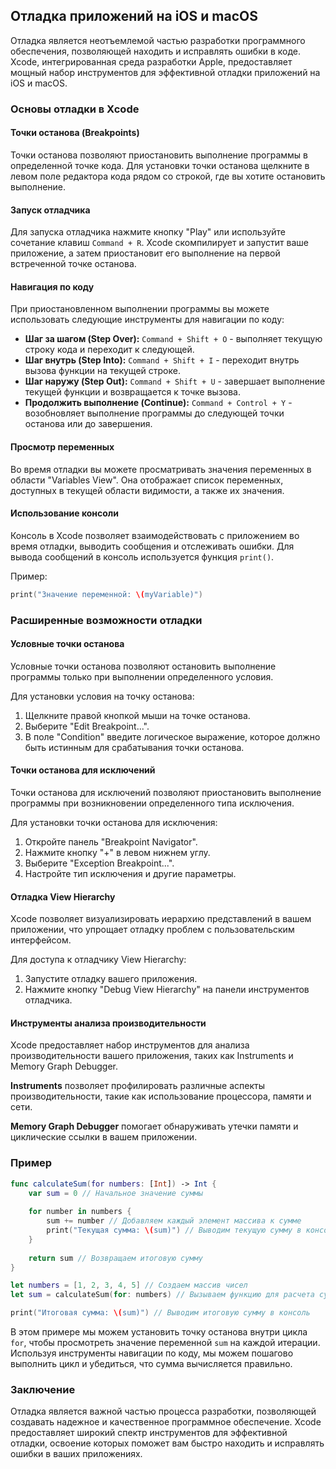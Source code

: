 ## Отладка приложений на iOS и macOS

Отладка является неотъемлемой частью разработки программного обеспечения, позволяющей находить и исправлять ошибки в коде. Xcode, интегрированная среда разработки Apple, предоставляет мощный набор инструментов для эффективной отладки приложений на iOS и macOS.

### Основы отладки в Xcode

#### Точки останова (Breakpoints)

Точки останова позволяют приостановить выполнение программы в определенной точке кода. Для установки точки останова щелкните в левом поле редактора кода рядом со строкой, где вы хотите остановить выполнение.

#### Запуск отладчика

Для запуска отладчика нажмите кнопку "Play" или используйте сочетание клавиш `Command + R`. Xcode скомпилирует и запустит ваше приложение, а затем приостановит его выполнение на первой встреченной точке останова.

#### Навигация по коду

При приостановленном выполнении программы вы можете использовать следующие инструменты для навигации по коду:

* **Шаг за шагом (Step Over):**  `Command + Shift + O` - выполняет текущую строку кода и переходит к следующей.
* **Шаг внутрь (Step Into):** `Command + Shift + I` -  переходит внутрь вызова функции на текущей строке.
* **Шаг наружу (Step Out):** `Command + Shift + U` - завершает выполнение текущей функции и возвращается к точке вызова.
* **Продолжить выполнение (Continue):** `Command + Control + Y` - возобновляет выполнение программы до следующей точки останова или до завершения.

#### Просмотр переменных

Во время отладки вы можете просматривать значения переменных в области "Variables View". Она отображает список переменных, доступных в текущей области видимости, а также их значения.

#### Использование консоли

Консоль в Xcode позволяет взаимодействовать с приложением во время отладки, выводить сообщения и отслеживать ошибки. Для вывода сообщений в консоль используется функция `print()`. 

Пример:

```swift
print("Значение переменной: \(myVariable)")
```

### Расширенные возможности отладки

#### Условные точки останова

Условные точки останова позволяют остановить выполнение программы только при выполнении определенного условия. 

Для установки условия на точку останова:

1. Щелкните правой кнопкой мыши на точке останова.
2. Выберите "Edit Breakpoint...".
3. В поле "Condition" введите логическое выражение, которое должно быть истинным для срабатывания точки останова.

#### Точки останова для исключений

Точки останова для исключений позволяют приостановить выполнение программы при возникновении определенного типа исключения.

Для установки точки останова для исключения:

1. Откройте панель "Breakpoint Navigator".
2. Нажмите кнопку "+" в левом нижнем углу.
3. Выберите "Exception Breakpoint...".
4. Настройте тип исключения и другие параметры.

#### Отладка View Hierarchy

Xcode позволяет визуализировать иерархию представлений в вашем приложении, что упрощает отладку проблем с пользовательским интерфейсом.

Для доступа к отладчику View Hierarchy:

1. Запустите отладку вашего приложения.
2. Нажмите кнопку "Debug View Hierarchy" на панели инструментов отладчика.

#### Инструменты анализа производительности

Xcode предоставляет набор инструментов для анализа производительности вашего приложения, таких как Instruments и Memory Graph Debugger.

**Instruments** позволяет профилировать различные аспекты производительности, такие как использование процессора, памяти и сети.

**Memory Graph Debugger** помогает обнаруживать утечки памяти и циклические ссылки в вашем приложении.

### Пример

```swift
func calculateSum(for numbers: [Int]) -> Int {
    var sum = 0 // Начальное значение суммы
    
    for number in numbers {
        sum += number // Добавляем каждый элемент массива к сумме
        print("Текущая сумма: \(sum)") // Выводим текущую сумму в консоль
    }
    
    return sum // Возвращаем итоговую сумму
}

let numbers = [1, 2, 3, 4, 5] // Создаем массив чисел
let sum = calculateSum(for: numbers) // Вызываем функцию для расчета суммы

print("Итоговая сумма: \(sum)") // Выводим итоговую сумму в консоль
```

В этом примере мы можем установить точку останова внутри цикла `for`, чтобы просмотреть значение переменной `sum` на каждой итерации. Используя инструменты навигации по коду, мы можем пошагово выполнить цикл и убедиться, что сумма вычисляется правильно.

### Заключение

Отладка является важной частью процесса разработки, позволяющей создавать надежное и качественное программное обеспечение. Xcode предоставляет широкий спектр инструментов для эффективной отладки, освоение которых поможет вам быстро находить и исправлять ошибки в ваших приложениях. 
